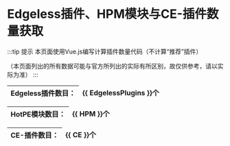 # Edgeless插件、HPM模块与CE-插件数量获取

:::tip 提示
本页面使用Vue.js编写计算插件数量代码（不计算“推荐”插件）

（本页面列出的所有数据可能与官方所列出的实际有所区别，故仅供参考，请以实际为准）
:::

<table tabindex="0"><thead><tr><th>Edgeless插件数目：</th><td><strong>{{ EdgelessPlugins }}个</strong></td></tr></thead></table>
<table tabindex="0"><thead><tr><th>HotPE模块数目：</th><td><strong>{{ HPM }}个</strong></td></tr></thead></table>
<table tabindex="0"><thead><tr><th>CE-插件数目：</th><td><strong>{{ CE }}个</strong></td></tr></thead></table>

<script>
import { ref, onMounted } from 'vue';

export default {
  setup() {
    const EdgelessPlugins = ref(0);
    const HPM = ref(0);
    const CE = ref(0);
    onMounted(async () => {
      try {
        // 获取 EdgelessPlugins 数据
        const responseEdgeless = await fetch('https://api.ce-ramos.cn/EdgelessPlugins/');
        const dataEdgeless = await responseEdgeless.json();
        console.log('EdgelessPlugins data received:', dataEdgeless);

        // 处理 EdgelessPlugins 数据
        if (Array.isArray(dataEdgeless.data)) {
          dataEdgeless.data.forEach(item => {
            if (Array.isArray(item.list) && item.class !== '推荐') {
              EdgelessPlugins.value += item.list.length;
            }
          });
        } else {
          console.error('EdgelessPlugins data structure is not as expected:', dataEdgeless);
        }

        // 获取 HPM 数据
        const responseHPM = await fetch('https://api.hotpe.top/API/HotPE/GetHPMList/');
        const dataHPM = await responseHPM.json();
        console.log('HPM data received:', dataHPM);

        // 处理 HPM 数据
        if (Array.isArray(dataHPM.data)) {
                    dataHPM.data.forEach(item => {
            if (Array.isArray(item.list) && item.class !== '推荐') {
              HPM.value += item.list.length;
            }
          });
        } else {
          console.error('HPM data structure is not as expected:', dataHPM);
        }

                // 获取 CEPlugins 数据
        const responseCE = await fetch('https://api.ce-ramos.cn/GetPlugins/');
        const dataCE = await responseCE.json();
        console.log('CE-Plugins data received:', dataCE);

        // 处理 CEPlugins 数据
        if (Array.isArray(dataCE.data)) {
          dataCE.data.forEach(item => {
            if (Array.isArray(item.list) && item.class !== '推荐') {
              CE.value += item.list.length;
            }
          });
        } else {
          console.error('CE-Plugins data structure is not as expected:', dataEdgeless);
        }
      } catch (error) {
        console.error('Error fetching data:', error);
      }
    });
    return { EdgelessPlugins, HPM , CE };
  }
};
</script>